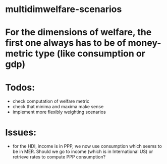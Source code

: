 # multidimwelfare-scenarios

# For the dimensions of welfare, the first one always has to be of money-metric type (like consumption or gdp)
# Todos: 
 - check computation of welfare metric
 - check that minima and maxima make sense
 - implement more flexibly weighting scenarios
 
# Issues:
 - for the HDI, income is in PPP, we now use consumption which seems to be in MER. Should we go to income (which is in International US) or retrieve rates to compute PPP consumption?
